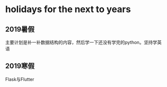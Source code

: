 # holidays for the next to years

## 2019暑假

主要计划是补一补数据结构的内容，然后学一下还没有学完的python。坚持学英语

## 2019寒假

Flask与Flutter